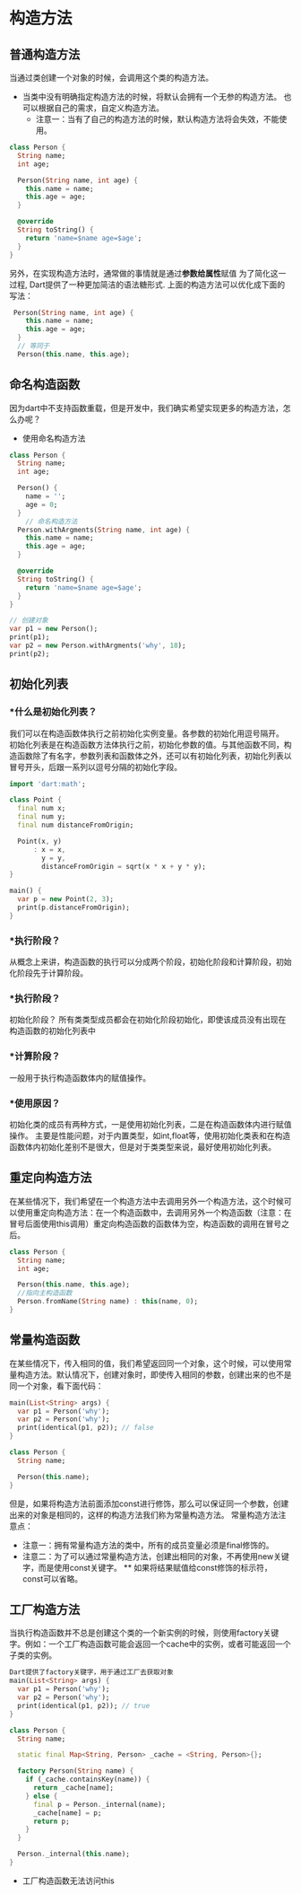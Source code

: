 # 构造方法 
## 普通构造方法
当通过类创建一个对象的时候，会调用这个类的构造方法。
* 当类中没有明确指定构造方法的时候，将默认会拥有一个无参的构造方法。
也可以根据自己的需求，自定义构造方法。
    * 注意一：当有了自己的构造方法的时候，默认构造方法将会失效，不能使用。

```dart
class Person {
  String name;
  int age;

  Person(String name, int age) {
    this.name = name;
    this.age = age;
  }

  @override
  String toString() {
    return 'name=$name age=$age';
  }
}
```
另外，在实现构造方法时，通常做的事情就是通过**参数给属性**赋值
为了简化这一过程, Dart提供了一种更加简洁的语法糖形式.
上面的构造方法可以优化成下面的写法：
```dart
 Person(String name, int age) {
    this.name = name;
    this.age = age;
  }
  // 等同于
  Person(this.name, this.age);
  ```
## 命名构造函数
因为dart中不支持函数重载，但是开发中，我们确实希望实现更多的构造方法，怎么办呢？
* 使用命名构造方法

```dart
class Person {
  String name;
  int age;

  Person() {
    name = '';
    age = 0;
  }
	// 命名构造方法
  Person.withArgments(String name, int age) {
    this.name = name;
    this.age = age;
  }

  @override
  String toString() {
    return 'name=$name age=$age';
  }
}

// 创建对象
var p1 = new Person();
print(p1);
var p2 = new Person.withArgments('why', 18);
print(p2);
```
## 初始化列表
### *什么是初始化列表？

我们可以在构造函数体执行之前初始化实例变量。各参数的初始化用逗号隔开。
初始化列表是在构造函数方法体执行之前，初始化参数的值。与其他函数不同，构造函数除了有名字，参数列表和函数体之外，还可以有初始化列表，初始化列表以冒号开头，后跟一系列以逗号分隔的初始化字段。

```dart
import 'dart:math';

class Point {
  final num x;
  final num y;
  final num distanceFromOrigin;

  Point(x, y)
      : x = x,
        y = y,
        distanceFromOrigin = sqrt(x * x + y * y);
}

main() {
  var p = new Point(2, 3);
  print(p.distanceFromOrigin);
}

```
### *执行阶段？
从概念上来讲，构造函数的执行可以分成两个阶段，初始化阶段和计算阶段，初始化阶段先于计算阶段。
### *执行阶段？
初始化阶段？
所有类类型成员都会在初始化阶段初始化，即使该成员没有出现在构造函数的初始化列表中
### *计算阶段？
一般用于执行构造函数体内的赋值操作。
### *使用原因？
初始化类的成员有两种方式，一是使用初始化列表，二是在构造函数体内进行赋值操作。
主要是性能问题，对于内置类型，如int,float等，使用初始化类表和在构造函数体内初始化差别不是很大，但是对于类类型来说，最好使用初始化列表。
## 重定向构造方法
在某些情况下，我们希望在一个构造方法中去调用另外一个构造方法，这个时候可以使用重定向构造方法：在一个构造函数中，去调用另外一个构造函数（注意：在冒号后面使用this调用）重定向构造函数的函数体为空，构造函数的调用在冒号之后。
```dart
class Person {
  String name;
  int age;

  Person(this.name, this.age);
  //指向主构造函数
  Person.fromName(String name) : this(name, 0);
}
```
## 常量构造函数
在某些情况下，传入相同的值，我们希望返回同一个对象，这个时候，可以使用常量构造方法。默认情况下，创建对象时，即使传入相同的参数，创建出来的也不是同一个对象，看下面代码：
```dart
main(List<String> args) {
  var p1 = Person('why');
  var p2 = Person('why');
  print(identical(p1, p2)); // false
}

class Person {
  String name;

  Person(this.name);
}
```
但是，如果将构造方法前面添加const进行修饰，那么可以保证同一个参数，创建出来的对象是相同的，这样的构造方法我们称为常量构造方法。
常量构造方法注意点：
* 注意一：拥有常量构造方法的类中，所有的成员变量必须是final修饰的。
* 注意二：为了可以通过常量构造方法，创建出相同的对象，不再使用new关键字，而是使用const关键字。
** 如果将结果赋值给const修饰的标示符，const可以省略。

## 工厂构造方法
当执行构造函数并不总是创建这个类的一个新实例的时候，则使用factory关键字。例如：一个工厂构造函数可能会返回一个cache中的实例，或者可能返回一个子类的实例。
```dart
Dart提供了factory关键字，用于通过工厂去获取对象
main(List<String> args) {
  var p1 = Person('why');
  var p2 = Person('why');
  print(identical(p1, p2)); // true
}

class Person {
  String name;

  static final Map<String, Person> _cache = <String, Person>{};

  factory Person(String name) {
    if (_cache.containsKey(name)) {
      return _cache[name];
    } else {
      final p = Person._internal(name);
      _cache[name] = p;
      return p;
    }
  }

  Person._internal(this.name);
}
```
* 工厂构造函数无法访问this
